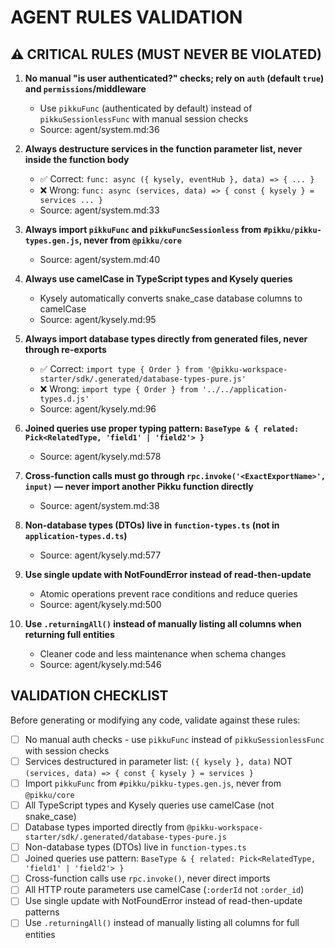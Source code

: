 # AGENT RULES VALIDATION

## ⚠️ CRITICAL RULES (MUST NEVER BE VIOLATED)

1. **No manual "is user authenticated?" checks; rely on `auth` (default `true`) and `permissions`/middleware**
   - Use `pikkuFunc` (authenticated by default) instead of `pikkuSessionlessFunc` with manual session checks
   - Source: agent/system.md:36

2. **Always destructure services in the function parameter list, never inside the function body**
   - ✅ Correct: `func: async ({ kysely, eventHub }, data) => { ... }`
   - ❌ Wrong: `func: async (services, data) => { const { kysely } = services ... }`
   - Source: agent/system.md:33

3. **Always import `pikkuFunc` and `pikkuFuncSessionless` from `#pikku/pikku-types.gen.js`, never from `@pikku/core`**
   - Source: agent/system.md:40

4. **Always use camelCase in TypeScript types and Kysely queries**
   - Kysely automatically converts snake_case database columns to camelCase
   - Source: agent/kysely.md:95

5. **Always import database types directly from generated files, never through re-exports**
   - ✅ Correct: `import type { Order } from '@pikku-workspace-starter/sdk/.generated/database-types-pure.js'`
   - ❌ Wrong: `import type { Order } from '../../application-types.d.js'`
   - Source: agent/kysely.md:96

6. **Joined queries use proper typing pattern: `BaseType & { related: Pick<RelatedType, 'field1' | 'field2'> }`**
   - Source: agent/kysely.md:578

7. **Cross‑function calls must go through `rpc.invoke('<ExactExportName>', input)` — never import another Pikku function directly**
   - Source: agent/system.md:38

8. **Non-database types (DTOs) live in `function-types.ts` (not in `application-types.d.ts`)**
   - Source: agent/kysely.md:577

9. **Use single update with NotFoundError instead of read-then-update**
   - Atomic operations prevent race conditions and reduce queries
   - Source: agent/kysely.md:500

10. **Use `.returningAll()` instead of manually listing all columns when returning full entities**
    - Cleaner code and less maintenance when schema changes
    - Source: agent/kysely.md:546

## VALIDATION CHECKLIST

Before generating or modifying any code, validate against these rules:

- [ ] No manual auth checks - use `pikkuFunc` instead of `pikkuSessionlessFunc` with session checks
- [ ] Services destructured in parameter list: `({ kysely }, data)` NOT `(services, data) => { const { kysely } = services }`
- [ ] Import `pikkuFunc` from `#pikku/pikku-types.gen.js`, never from `@pikku/core`
- [ ] All TypeScript types and Kysely queries use camelCase (not snake_case)
- [ ] Database types imported directly from `@pikku-workspace-starter/sdk/.generated/database-types-pure.js`
- [ ] Non-database types (DTOs) live in `function-types.ts`
- [ ] Joined queries use pattern: `BaseType & { related: Pick<RelatedType, 'field1' | 'field2'> }`
- [ ] Cross-function calls use `rpc.invoke()`, never direct imports
- [ ] All HTTP route parameters use camelCase (`:orderId` not `:order_id`)
- [ ] Use single update with NotFoundError instead of read-then-update patterns
- [ ] Use `.returningAll()` instead of manually listing all columns for full entities